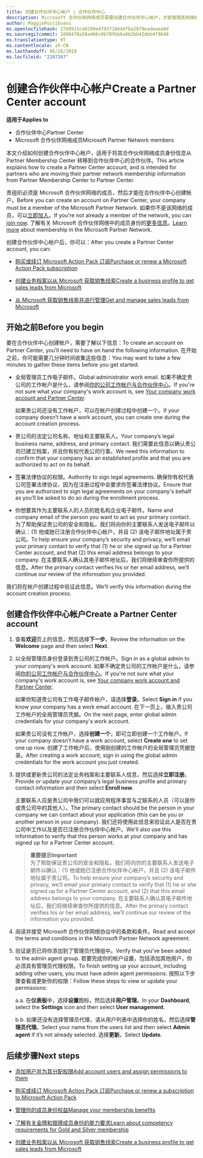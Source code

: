 ```yaml
---
title: 创建合作伙伴中心帐户 | 合作伙伴中心
description: Microsoft 合作伙伴网络成员需要创建合作伙伴中心帐户，才能管理其网络权益和能力，以及创建业务档案。
author: MaggiePucciEvans
ms.openlocfilehash: 27b0915cdd199e479371864dfba2879eadeaea0d
ms.sourcegitcommit: 2d90478a58a406c0b70fbb6a0b2bb42dbb4f9640
ms.translationtype: HT
ms.contentlocale: zh-CN
ms.lasthandoff: 06/28/2018
ms.locfileid: "2207267"
---
```

# <a name="create-a-partner-center-account"></a><span data-ttu-id="f0683-103">创建合作伙伴中心帐户</span><span class="sxs-lookup"><span data-stu-id="f0683-103">Create a Partner Center account</span></span>

**<span data-ttu-id="f0683-104">适用于</span><span class="sxs-lookup"><span data-stu-id="f0683-104">Applies to</span></span>**

-   <span data-ttu-id="f0683-105">合作伙伴中心</span><span class="sxs-lookup"><span data-stu-id="f0683-105">Partner Center</span></span>
-   <span data-ttu-id="f0683-106">Microsoft 合作伙伴网络成员</span><span class="sxs-lookup"><span data-stu-id="f0683-106">Microsoft Partner Network members</span></span>


<span data-ttu-id="f0683-107">本文介绍如何创建合作伙伴中心帐户，适用于将其合作伙伴网络成员身份信息从 Partner Membership Center 转移到合作伙伴中心的合作伙伴。</span><span class="sxs-lookup"><span data-stu-id="f0683-107">This article explains how to create a Partner Center account, and is intended for partners who are moving their partner network membership information from Partner Membership Center to Partner Center.</span></span> 

<span data-ttu-id="f0683-108">贵组织必须是 Microsoft 合作伙伴网络的成员，然后才能在合作伙伴中心创建帐户。</span><span class="sxs-lookup"><span data-stu-id="f0683-108">Before you can create an account on Partner Center, your company must be a member of the Microsoft Partner Network.</span></span> <span data-ttu-id="f0683-109">如果你不是该网络的成员，可以[立即加入](https://partners.microsoft.com/PartnerProgram/simplifiedenrollment.aspx)。</span><span class="sxs-lookup"><span data-stu-id="f0683-109">If you're not already a member of the network, you can [join now](https://partners.microsoft.com/PartnerProgram/simplifiedenrollment.aspx).</span></span>  <span data-ttu-id="f0683-110">了解有关 Microsoft 合作伙伴网络中的成员身份的[更多信息](https://partner.microsoft.com/membership)。</span><span class="sxs-lookup"><span data-stu-id="f0683-110">[Learn more](https://partner.microsoft.com/membership) about membership in the Microsoft Partner Network.</span></span>  

<span data-ttu-id="f0683-111">创建合作伙伴中心帐户后，你可以：</span><span class="sxs-lookup"><span data-stu-id="f0683-111">After you create a Partner Center account, you can:</span></span>

-   [<span data-ttu-id="f0683-112">购买或续订 Microsoft Action Pack 订阅</span><span class="sxs-lookup"><span data-stu-id="f0683-112">Purchase or renew a Microsoft Action Pack subscription</span></span>](mpn-get-action-pack.md)

-   [<span data-ttu-id="f0683-113">创建业务档案以从 Microsoft 获取销售线索</span><span class="sxs-lookup"><span data-stu-id="f0683-113">Create a business profile to get sales leads from Microsoft</span></span>](create-a-marketing-profile.md)

-   [<span data-ttu-id="f0683-114">从 Microsoft 获取销售线索并进行管理</span><span class="sxs-lookup"><span data-stu-id="f0683-114">Get and manage sales leads from Microsoft</span></span>](responding-to-referrals.md)

## <a name="before-you-begin"></a><span data-ttu-id="f0683-115">开始之前</span><span class="sxs-lookup"><span data-stu-id="f0683-115">Before you begin</span></span>

<span data-ttu-id="f0683-116">要在合作伙伴中心创建帐户，需要了解以下信息：</span><span class="sxs-lookup"><span data-stu-id="f0683-116">To create an account on Partner Center, you’ll need to have on hand the following information.</span></span> <span data-ttu-id="f0683-117">在开始之前，你可能需要几分钟时间收集这些信息：</span><span class="sxs-lookup"><span data-stu-id="f0683-117">You may want to take a few minutes to gather these items before you get started:</span></span>

-   <span data-ttu-id="f0683-118">全局管理员工作电子邮件。</span><span class="sxs-lookup"><span data-stu-id="f0683-118">Global administrator work email.</span></span> <span data-ttu-id="f0683-119">如果不确定贵公司的工作帐户是什么，请参阅[你的公司工作帐户与合作伙伴中心](azure-active-directory-tenants-and-partner-center.md)。</span><span class="sxs-lookup"><span data-stu-id="f0683-119">If you're not sure what your company's work account is, see [Your company work account and Partner Center](azure-active-directory-tenants-and-partner-center.md).</span></span>

    <span data-ttu-id="f0683-120">如果贵公司还没有工作帐户，可以在帐户创建过程中创建一个。</span><span class="sxs-lookup"><span data-stu-id="f0683-120">If your company doesn’t have a work account, you can create one during the account creation process.</span></span> 

-   <span data-ttu-id="f0683-121">贵公司的法定公司名称、地址和主要联系人。</span><span class="sxs-lookup"><span data-stu-id="f0683-121">Your company’s legal business name, address, and primary contact.</span></span> <span data-ttu-id="f0683-122">我们需要此信息以确认贵公司已建立档案，并且你有权代表公司行事。</span><span class="sxs-lookup"><span data-stu-id="f0683-122">We need this information to confirm that your company has an established profile and that you are authorized to act on its behalf.</span></span> 

-   <span data-ttu-id="f0683-123">签署法律协议的权限。</span><span class="sxs-lookup"><span data-stu-id="f0683-123">Authority to sign legal agreements.</span></span> <span data-ttu-id="f0683-124">确保你有权代表公司签署法律协议，因为在注册过程中会要求你签署法律协议。</span><span class="sxs-lookup"><span data-stu-id="f0683-124">Ensure that you are authorized to sign legal agreements on your company's behalf as you’ll be asked to do so during the enrollment process.</span></span>

-   <span data-ttu-id="f0683-125">你想要其作为主要联系人的人员的姓名和企业电子邮件。</span><span class="sxs-lookup"><span data-stu-id="f0683-125">Name and company email of the person you want to act as your primary contact.</span></span> <span data-ttu-id="f0683-126">为了帮助保证贵公司的安全和隐私，我们将向你的主要联系人发送电子邮件以确认：(1) 他或她已注册合作伙伴中心帐户，并且 (2) 该电子邮件地址属于贵公司。</span><span class="sxs-lookup"><span data-stu-id="f0683-126">To help ensure your company’s security and privacy, we’ll email your primary contact to verify that (1) he or she signed up for a Partner Center account, and that (2) this email address belongs to your company.</span></span> <span data-ttu-id="f0683-127">在主要联系人确认其电子邮件地址后，我们将继续审查你所提供的信息。</span><span class="sxs-lookup"><span data-stu-id="f0683-127">After the primary contact verifies his or her email address, we’ll continue our review of the information you provided.</span></span>

<span data-ttu-id="f0683-128">我们将在帐户创建过程中验证此信息。</span><span class="sxs-lookup"><span data-stu-id="f0683-128">We’ll verify this information during the account creation process.</span></span> 
 
## <a name="create-a-partner-center-account"></a><span data-ttu-id="f0683-129">创建合作伙伴中心帐户</span><span class="sxs-lookup"><span data-stu-id="f0683-129">Create a Partner Center account</span></span>

1.  <span data-ttu-id="f0683-130">查看**欢迎**页上的信息，然后选择**下一步**。</span><span class="sxs-lookup"><span data-stu-id="f0683-130">Review the information on the **Welcome** page and then select **Next**.</span></span>

2.  <span data-ttu-id="f0683-131">以全局管理员身份登录到贵公司的工作帐户。</span><span class="sxs-lookup"><span data-stu-id="f0683-131">Sign in as a global admin to your company's work account.</span></span> <span data-ttu-id="f0683-132">如果不确定贵公司的工作帐户是什么，请参阅[你的公司工作帐户与合作伙伴中心](azure-active-directory-tenants-and-partner-center.md)。</span><span class="sxs-lookup"><span data-stu-id="f0683-132">If you're not sure what your company's work account is, see [Your company work account and Partner Center](azure-active-directory-tenants-and-partner-center.md).</span></span>

    <span data-ttu-id="f0683-133">如果你知道贵公司有工作电子邮件帐户，请选择**登录**。</span><span class="sxs-lookup"><span data-stu-id="f0683-133">Select **Sign in** if you know your company has a work email account.</span></span> <span data-ttu-id="f0683-134">在下一页上，输入贵公司工作帐户的全局管理员凭据。</span><span class="sxs-lookup"><span data-stu-id="f0683-134">On the next page, enter global admin credentials for your company's work account.</span></span> 

    <span data-ttu-id="f0683-135">如果贵公司没有工作帐户，选择**创建一个**，即可立即创建一个工作帐户。</span><span class="sxs-lookup"><span data-stu-id="f0683-135">If your company doesn’t have a work account, select **Create one** to set one up now.</span></span> <span data-ttu-id="f0683-136">创建了工作帐户后，使用刚创建的工作帐户的全局管理员凭据登录。</span><span class="sxs-lookup"><span data-stu-id="f0683-136">After creating a work account, sign in using the global admin credentials for the work account you just created.</span></span>

3.  <span data-ttu-id="f0683-137">提供或更新贵公司的法定业务档案和主要联系人信息，然后选择**立即注册**。</span><span class="sxs-lookup"><span data-stu-id="f0683-137">Provide or update your company’s legal business profile and primary contact information and then select **Enroll now**.</span></span> 

    <span data-ttu-id="f0683-138">主要联系人应是贵公司中我们可以就应用程序事宜与之联系的人员（可以是你或贵公司中的其他人）。</span><span class="sxs-lookup"><span data-stu-id="f0683-138">The primary contact should be the person in your company we can contact about your application (this can be you or another person in your company).</span></span> <span data-ttu-id="f0683-139">我们还将使用此信息来验证此人是否在贵公司中工作以及是否已注册合作伙伴中心帐户。</span><span class="sxs-lookup"><span data-stu-id="f0683-139">We'll also use this information to verify that this person works at your company and has signed up for a Partner Center account.</span></span>

    >**<span data-ttu-id="f0683-140">重要提示</span><span class="sxs-lookup"><span data-stu-id="f0683-140">Important</span></span>**<br> <span data-ttu-id="f0683-141">为了帮助保证贵公司的安全和隐私，我们将向你的主要联系人发送电子邮件以确认：(1) 他或她已注册合作伙伴中心帐户，并且 (2) 该电子邮件地址属于贵公司。</span><span class="sxs-lookup"><span data-stu-id="f0683-141">To help ensure your company’s security and privacy, we’ll email your primary contact to verify that (1) he or she signed up for a Partner Center account, and (2) that this email address belongs to your company.</span></span> <span data-ttu-id="f0683-142">在主要联系人确认其电子邮件地址后，我们将继续审查你所提供的信息。</span><span class="sxs-lookup"><span data-stu-id="f0683-142">After the primary contact verifies his or her email address, we’ll continue our review of the information you provided.</span></span>

4.  <span data-ttu-id="f0683-143">阅读并接受 Microsoft 合作伙伴网络协议中的条款和条件。</span><span class="sxs-lookup"><span data-stu-id="f0683-143">Read and accept the terms and conditions in the Microsoft Partner Network agreement.</span></span> 

5.  <span data-ttu-id="f0683-144">验证是否已将你添加到了管理员代理组中。</span><span class="sxs-lookup"><span data-stu-id="f0683-144">Verify that you’ve been added to the admin agent group.</span></span> <span data-ttu-id="f0683-145">若要完成你的帐户设置，包括添加其他用户，你必须具有管理员代理权限。</span><span class="sxs-lookup"><span data-stu-id="f0683-145">To finish setting up your account, including adding other users, you must have admin agent permissions.</span></span> <span data-ttu-id="f0683-146">按照以下步骤查看或更新你的权限：</span><span class="sxs-lookup"><span data-stu-id="f0683-146">Follow these steps to view or update your permissions:</span></span>

    <span data-ttu-id="f0683-147">a.</span><span class="sxs-lookup"><span data-stu-id="f0683-147">a.</span></span> <span data-ttu-id="f0683-148">在**仪表板**中，选择**设置**图标，然后选择**用户管理**。</span><span class="sxs-lookup"><span data-stu-id="f0683-148">In your **Dashboard**, select the **Settings** icon and then select **User management**.</span></span>  

    <span data-ttu-id="f0683-149">b.</span><span class="sxs-lookup"><span data-stu-id="f0683-149">b.</span></span> <span data-ttu-id="f0683-150">如果还没有选择管理员代理，请从用户列表中选择你的姓名，然后选择**管理员代理**。</span><span class="sxs-lookup"><span data-stu-id="f0683-150">Select your name from the users list and then select **Admin agent** if it’s not already selected.</span></span> <span data-ttu-id="f0683-151">选择**更新**。</span><span class="sxs-lookup"><span data-stu-id="f0683-151">Select **Update**.</span></span>  

## <a name="next-steps"></a><span data-ttu-id="f0683-152">后续步骤</span><span class="sxs-lookup"><span data-stu-id="f0683-152">Next steps</span></span>

-   [<span data-ttu-id="f0683-153">添加用户并为其分配权限</span><span class="sxs-lookup"><span data-stu-id="f0683-153">Add account users and assign permissions to them</span></span>](create-user-accounts-and-set-permissions.md)

-   [<span data-ttu-id="f0683-154">购买或续订 Microsoft Action Pack 订阅</span><span class="sxs-lookup"><span data-stu-id="f0683-154">Purchase or renew a subscription to Microsoft Action Pack</span></span>](mpn-get-action-pack.md)

-   [<span data-ttu-id="f0683-155">管理你的成员身份权益</span><span class="sxs-lookup"><span data-stu-id="f0683-155">Manage your membership benefits</span></span>](manage-your-partner-network-benefits.md)

-   [<span data-ttu-id="f0683-156">了解有关金牌和银牌成员身份的能力要求</span><span class="sxs-lookup"><span data-stu-id="f0683-156">Learn about competency requirements for Gold and Silver membership</span></span>](https://partner.microsoft.com/membership/competencies)

-   [<span data-ttu-id="f0683-157">创建业务档案以从 Microsoft 获取销售线索</span><span class="sxs-lookup"><span data-stu-id="f0683-157">Create a business profile to get sales leads from Microsoft</span></span>](create-a-marketing-profile.md)